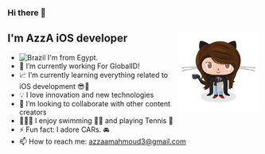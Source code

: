 ### Hi there 👋
## I'm AzzA iOS developer  <img align="right" alt="GIF" height="160px" src="https://github.com/DeepaPrasanna/DeepaPrasanna/blob/master/images/femalecodertocat.png" />
- <img width="16" src="http://www.country-dialing-codes.net/img/png-country-4x2-fancy-res-1280x960/eg.png" alt="Brazil" /> I'm from Egypt.
- 🌱 I’m currently working For GlobalID!
- 📈 I’m currently learning everything related to iOS development 😎🤯
- 💡 I love innovation and new technologies
- 👯 I’m looking to collaborate with other content creators
- 🤸🏻‍♂️ I enjoy swimming 🏊‍♀️ and playing Tennis 🎾
- ⚡ Fun fact: I adore CARs. 🚘
- 📫 How to reach me: azzaamahmoud3@gmail.com


